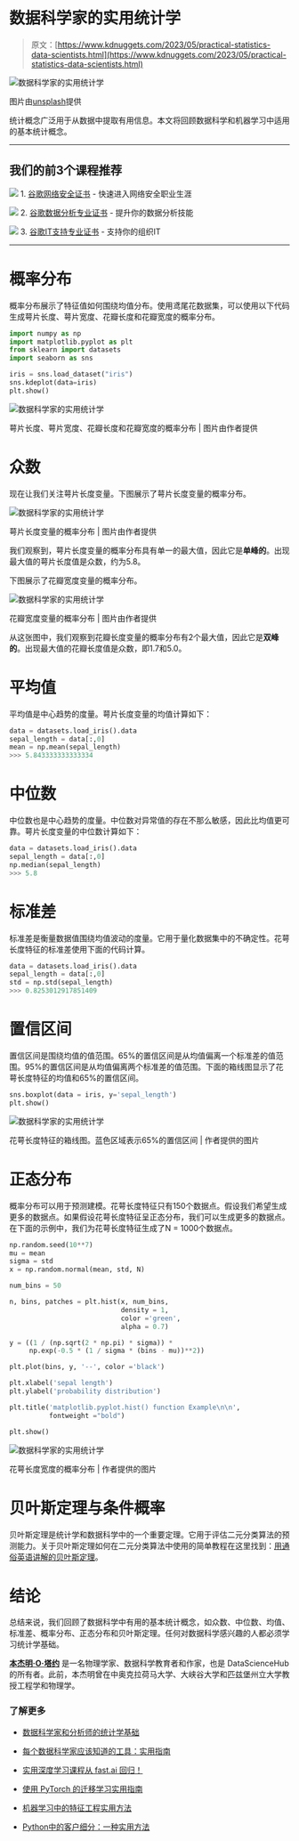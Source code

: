 # 数据科学家的实用统计学

> 原文：[https://www.kdnuggets.com/2023/05/practical-statistics-data-scientists.html](https://www.kdnuggets.com/2023/05/practical-statistics-data-scientists.html)

![数据科学家的实用统计学](../Images/be9af0b18dee5e58cf65173f50e17943.png)

图片由[unsplash](https://unsplash.com/photos/uKlneQRwaxY)提供

统计概念广泛用于从数据中提取有用信息。本文将回顾数据科学和机器学习中适用的基本统计概念。

* * *

## 我们的前3个课程推荐

![](../Images/0244c01ba9267c002ef39d4907e0b8fb.png) 1\. [谷歌网络安全证书](https://www.kdnuggets.com/google-cybersecurity) - 快速进入网络安全职业生涯

![](../Images/e225c49c3c91745821c8c0368bf04711.png) 2\. [谷歌数据分析专业证书](https://www.kdnuggets.com/google-data-analytics) - 提升你的数据分析技能

![](../Images/0244c01ba9267c002ef39d4907e0b8fb.png) 3\. [谷歌IT支持专业证书](https://www.kdnuggets.com/google-itsupport) - 支持你的组织IT

* * *

# 概率分布

概率分布展示了特征值如何围绕均值分布。使用鸢尾花数据集，可以使用以下代码生成萼片长度、萼片宽度、花瓣长度和花瓣宽度的概率分布。

```py
import numpy as np
import matplotlib.pyplot as plt
from sklearn import datasets
import seaborn as sns

iris = sns.load_dataset("iris")
sns.kdeplot(data=iris)
plt.show()
```

![数据科学家的实用统计学](../Images/26484a5624b1fc52e7c76ea7e23f0914.png)

萼片长度、萼片宽度、花瓣长度和花瓣宽度的概率分布 | 图片由作者提供

# 众数

现在让我们关注萼片长度变量。下图展示了萼片长度变量的概率分布。

![数据科学家的实用统计学](../Images/d99ebc7b14e5231923ae6ed515869af8.png)

萼片长度变量的概率分布 | 图片由作者提供

我们观察到，萼片长度变量的概率分布具有单一的最大值，因此它是**单峰的**。出现最大值的萼片长度值是众数，约为5.8。

下图展示了花瓣宽度变量的概率分布。

![数据科学家的实用统计学](../Images/b7eea2f2ea04fab3c6102dad0513cb83.png)

花瓣宽度变量的概率分布 | 图片由作者提供

从这张图中，我们观察到花瓣长度变量的概率分布有2个最大值，因此它是**双峰的**。出现最大值的花瓣长度值是众数，即1.7和5.0。

# 平均值

平均值是中心趋势的度量。萼片长度变量的均值计算如下：

```py
data = datasets.load_iris().data
sepal_length = data[:,0]
mean = np.mean(sepal_length)
>>> 5.843333333333334
```

# 中位数

中位数也是中心趋势的度量。中位数对异常值的存在不那么敏感，因此比均值更可靠。萼片长度变量的中位数计算如下：

```py
data = datasets.load_iris().data
sepal_length = data[:,0]
np.median(sepal_length)
>>> 5.8
```

# 标准差

标准差是衡量数据值围绕均值波动的度量。它用于量化数据集中的不确定性。花萼长度特征的标准差使用下面的代码计算。

```py
data = datasets.load_iris().data
sepal_length = data[:,0]
std = np.std(sepal_length)
>>> 0.8253012917851409
```

# 置信区间

置信区间是围绕均值的值范围。65%的置信区间是从均值偏离一个标准差的值范围。95%的置信区间是从均值偏离两个标准差的值范围。下面的箱线图显示了花萼长度特征的均值和65%的置信区间。

```py
sns.boxplot(data = iris, y='sepal_length')
plt.show()
```

![数据科学家的实用统计学](../Images/46a44853ac299c60de8e514ab46409ce.png)

花萼长度特征的箱线图。蓝色区域表示65%的置信区间 | 作者提供的图片

# 正态分布

概率分布可以用于预测建模。花萼长度特征只有150个数据点。假设我们希望生成更多的数据点。如果假设花萼长度特征呈正态分布，我们可以生成更多的数据点。在下面的示例中，我们为花萼长度特征生成了N = 1000个数据点。

```py
np.random.seed(10**7)
mu = mean
sigma = std
x = np.random.normal(mean, std, N)

num_bins = 50

n, bins, patches = plt.hist(x, num_bins, 
                            density = 1, 
                            color ='green',
                            alpha = 0.7)

y = ((1 / (np.sqrt(2 * np.pi) * sigma)) *
     np.exp(-0.5 * (1 / sigma * (bins - mu))**2))

plt.plot(bins, y, '--', color ='black')

plt.xlabel('sepal length')
plt.ylabel('probability distribution')

plt.title('matplotlib.pyplot.hist() function Example\n\n',
          fontweight ="bold")

plt.show()
```

![数据科学家的实用统计学](../Images/e7b767d1e574419154bbf24ffd64ba53.png)

花萼长度宽度的概率分布 | 作者提供的图片

# 贝叶斯定理与条件概率

贝叶斯定理是统计学和数据科学中的一个重要定理。它用于评估二元分类算法的预测能力。关于贝叶斯定理如何在二元分类算法中使用的简单教程在这里找到：[用通俗英语讲解的贝叶斯定理](https://benjaminobi.medium.com/bayes-theorem-in-plain-english-eeb142710475?sk=056a4e2d13a83c3305029b91326f2155)。

# 结论

总结来说，我们回顾了数据科学中有用的基本统计概念，如众数、中位数、均值、标准差、概率分布、正态分布和贝叶斯定理。任何对数据科学感兴趣的人都必须学习统计学基础。

**[本杰明·O·塔约](https://www.linkedin.com/in/benjamin-o-tayo-ph-d-a2717511/)** 是一名物理学家、数据科学教育者和作家，也是 DataScienceHub 的所有者。此前，本杰明曾在中奥克拉荷马大学、大峡谷大学和匹兹堡州立大学教授工程学和物理学。

### 了解更多

+   [数据科学家和分析师的统计学基础](https://www.kdnuggets.com/2023/08/fundamentals-statistics-data-scientists-analysts.html)

+   [每个数据科学家应该知道的工具：实用指南](https://www.kdnuggets.com/tools-every-data-scientist-should-know-a-practical-guide)

+   [实用深度学习课程从 fast.ai 回归！](https://www.kdnuggets.com/2022/07/practical-deep-learning-fastai-2022.html)

+   [使用 PyTorch 的迁移学习实用指南](https://www.kdnuggets.com/2023/06/practical-guide-transfer-learning-pytorch.html)

+   [机器学习中的特征工程实用方法](https://www.kdnuggets.com/2023/07/practical-approach-feature-engineering-machine-learning.html)

+   [Python中的客户细分：一种实用方法](https://www.kdnuggets.com/customer-segmentation-in-python-a-practical-approach)
